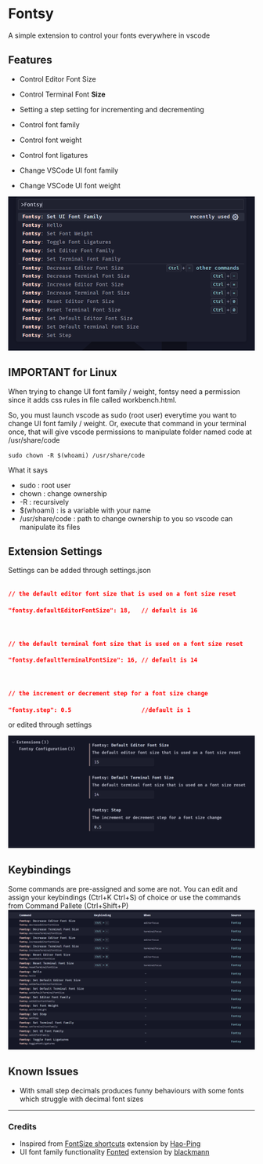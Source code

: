 # Fontsy

A simple extension to control your fonts everywhere in vscode

## Features

- Control Editor Font Size

- Control Terminal Font **Size**

- Setting a step setting for incrementing and decrementing

- Control font family

- Control font weight

- Control font ligatures

- Change VSCode UI font family

- Change VSCode UI font weight

![Command Palette](<assets/command-palette(1.1.0).png>)


## IMPORTANT for Linux

When trying to change UI font family / weight, fontsy need a permission since it adds css rules in file called workbench.html.

So, you must launch vscode as sudo (root user) everytime you want to change UI font family / weight.
Or, execute that command in your terminal once, that will give vscode permissions to manipulate folder named code at /usr/share/code

```shell
sudo chown -R $(whoami) /usr/share/code
```
What it says
- sudo : root user
- chown : change ownership
- -R : recursively
- $(whoami) : is a variable with your name
- /usr/share/code : path to change ownership to you so vscode can manipulate its files


## Extension Settings

Settings can be added through settings.json

```json

// the default editor font size that is used on a font size reset

"fontsy.defaultEditorFontSize": 18,   // default is 16



// the default terminal font size that is used on a font size reset

"fontsy.defaultTerminalFontSize": 16, // default is 14



// the increment or decrement step for a font size change

"fontsy.step": 0.5                    //default is 1

```

or edited through settings

![](<assets/settings(1.1.0).png>)

## Keybindings

Some commands are pre-assigned and some are not. You can edit and assign your keybindings (Ctrl+K Ctrl+S) of choice or use the commands from Command Pallete
(Ctrl+Shift+P)
![](<assets/keybindings(1.1.0).png>)

## Known Issues

- With small step decimals produces funny behaviours with some fonts which struggle with decimal font sizes

---

### Credits

- Inspired from [FontSize shortcuts](https://github.com/caaatisgood/vsc-fontsize-shortcuts) extension by [Hao-Ping](https://github.com/caaatisgood)
- UI font family functionality [Fonted](https://github.com/blackmann/fonted) extension by [blackmann](https://github.com/blackmann)
